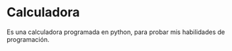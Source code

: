 # Calculadora
Es una calculadora programada en python, para probar mis habilidades de programación.
